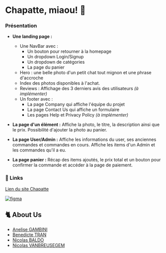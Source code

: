 # Chapatte, miaou! 🐾

### Présentation
* **Une landing page :**
	* Une NavBar avec : 
		* Un bouton pour retourner à la homepage
		* Un dropdown Login/Signup
		* Un dropdown de catégories
		* La page du panier
	* Hero : une belle photo d'un petit chat tout mignon et une phrase d'accroche
	* Index des photos disponibles à l'achat.
	* Reviews : Affichage des 3 derniers avis des utilisateurs _(à implémenter)_
	* Un footer avec :
		* La page Company qui affiche l'équipe du projet
		* La page Contact Us qui affiche un formulaire
		* Les pages Help et Privacy Policy _(à implémenter)_

* **La page d'un élément :** Affiche la photo, le titre, la description ainsi que le prix. Possibilité d'ajouter la photo au panier.
* **La page User/Admin :** Affiche les informations du user, ses anciennes commandes et commandes en cours. Affiche les items d'un Admin et les commandes qu'il a eu.
* **La page panier :** Récap des items ajoutés, le prix total et un bouton pour confirmer la commande et accéder à la page de paiement.

### 🔗 Links
[Lien du site Chapatte](https://chapatte.fly.dev/)

[![figma](https://img.shields.io/badge/Figma-F24E1E?style=for-the-badge&logo=figma&logoColor=white)](https://www.figma.com/file/7T7TX2OVGblRWnOhNDL6LY/CHAPATTE?type=design&node-id=1%3A2&mode=design&t=i45juRpQzKyGAwC0-1)

## 🐈 About Us
* [Anelise GAMBINI](https://github.com/Gambizzz)
* [Benedicte TRAN](https://github.com/Jokeraware)
* [Nicolas BALDO](https://github.com/NicolasBaldo)
* [Nicolas VANBREUSEGEM](https://github.com/yeezynico)
